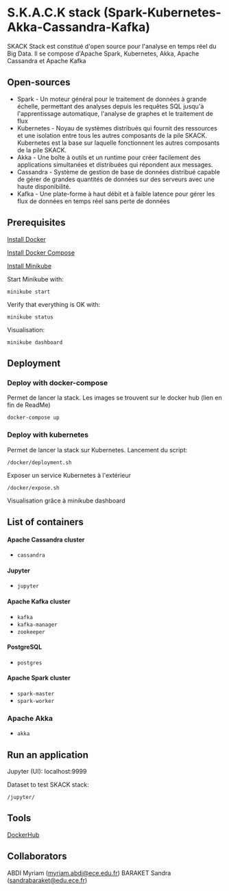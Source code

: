 # S.K.A.C.K stack (Spark-Kubernetes-Akka-Cassandra-Kafka)

SKACK Stack est constitué d'open source pour l'analyse en temps réel du Big Data. Il se compose d'Apache Spark, Kubernetes, Akka, Apache Cassandra et Apache Kafka

## Open-sources

- Spark - Un moteur général pour le traitement de données à grande échelle, permettant des analyses depuis les requêtes SQL jusqu'à l'apprentissage automatique, l'analyse de graphes et le traitement de flux
- Kubernetes - Noyau de systèmes distribués qui fournit des ressources et une isolation entre tous les autres composants de la pile SKACK. Kubernetes est la base sur laquelle fonctionnent les autres composants de la pile SKACK.
- Akka - Une boîte à outils et un runtime pour créer facilement des applications simultanées et distribuées qui répondent aux messages.
- Cassandra - Système de gestion de base de données distribué capable de gérer de grandes quantités de données sur des serveurs avec une haute disponibilité.
- Kafka - Une plate-forme à haut débit et à faible latence pour gérer les flux de données en temps réel sans perte de données

## Prerequisites
 
[Install Docker](https://www.docker.com/) 

[Install Docker Compose](https://docs.docker.com/compose/)

[Install Minikube](https://kubernetes.io/docs/tasks/tools/install-minikube/) 

Start Minikube with:
```
minikube start
```

Verify that everything is OK with:
```
minikube status
```

Visualisation:
```
minikube dashboard
```
## Deployment

### Deploy with docker-compose

Permet de lancer la stack. Les images se trouvent sur le docker hub (lien en fin de ReadMe)

    docker-compose up
    

### Deploy with kubernetes

Permet de lancer la stack sur Kubernetes. Lancement du script:

    /docker/deployment.sh
    
Exposer un service Kubernetes à l'extérieur

    /docker/expose.sh

Visualisation grâce à minikube dashboard


## List of containers

#### Apache Cassandra cluster

- `cassandra`

#### Jupyter

- `jupyter`

#### Apache Kafka cluster

- `kafka`
- `kafka-manager`
- `zookeeper`

#### PostgreSQL

- `postgres`

#### Apache Spark cluster

- `spark-master`
- `spark-worker`

### Apache Akka

- `akka`


## Run an application 

Jupyter (UI): localhost:9999

Dataset to test SKACK stack:

```
/jupyter/
```

## Tools 

[DockerHub](https://hub.docker.com/repository/docker/sandrabaraket1/)


## Collaborators

ABDI Myriam (myriam.abdi@ece.edu.fr)
BARAKET Sandra (sandrabaraket@edu.ece.fr)

